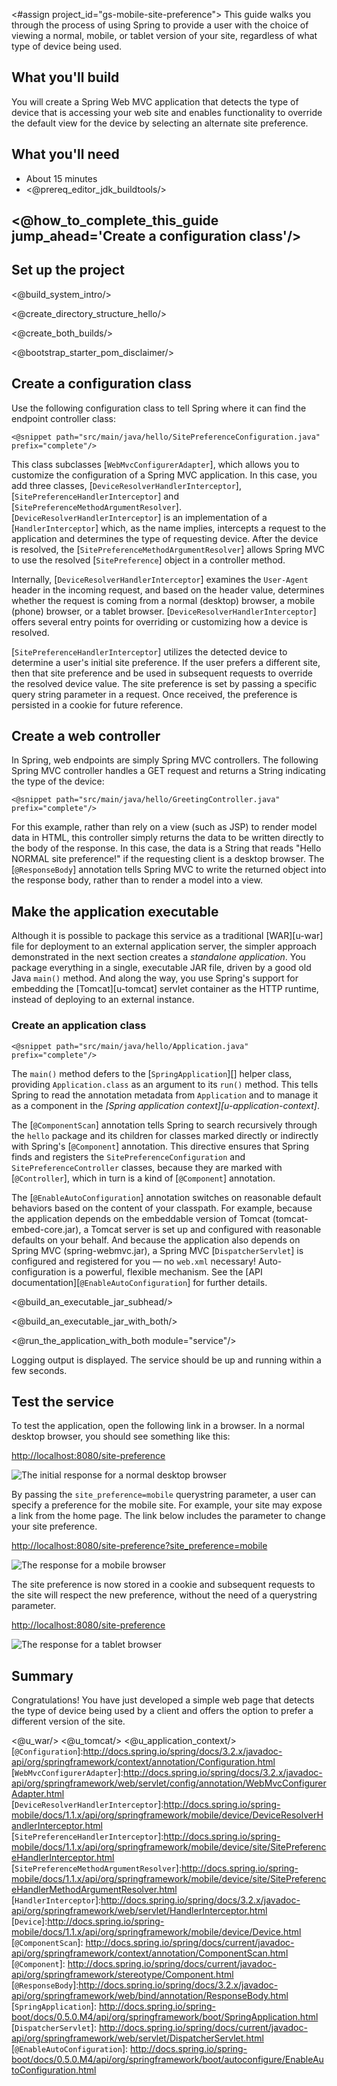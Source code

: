 <#assign project_id="gs-mobile-site-preference">
This guide walks you through the process of using Spring to provide a user with the choice of viewing a normal, mobile, or tablet version of your site, regardless of what type of device being used.

What you'll build
-----------------

You will create a Spring Web MVC application that detects the type of device that is accessing your web site and enables functionality to override the default view for the device by selecting an alternate site preference.

What you'll need
----------------

 - About 15 minutes
 - <@prereq_editor_jdk_buildtools/>


## <@how_to_complete_this_guide jump_ahead='Create a configuration class'/>


<a name="scratch"></a>
Set up the project
------------------

<@build_system_intro/>

<@create_directory_structure_hello/>


<@create_both_builds/>

<@bootstrap_starter_pom_disclaimer/>


<a name="initial"></a>
Create a configuration class
----------------------------

Use the following configuration class to tell Spring where it can find the endpoint controller class:

    <@snippet path="src/main/java/hello/SitePreferenceConfiguration.java" prefix="complete"/>

This class subclasses [`WebMvcConfigurerAdapter`], which allows you to customize the configuration of a Spring MVC application. In this case, you add three classes, [`DeviceResolverHandlerInterceptor`], [`SitePreferenceHandlerInterceptor`] and [`SitePreferenceMethodArgumentResolver`]. [`DeviceResolverHandlerInterceptor`] is an implementation of a [`HandlerInterceptor`] which, as the name implies, intercepts a request to the application and determines the type of requesting device. After the device is resolved, the [`SitePreferenceMethodArgumentResolver`] allows Spring MVC to use the resolved [`SitePreference`] object in a controller method.

Internally, [`DeviceResolverHandlerInterceptor`] examines the `User-Agent` header in the incoming request, and based on the header value, determines whether the request is coming from a normal (desktop) browser, a mobile (phone) browser, or a tablet browser. [`DeviceResolverHandlerInterceptor`] offers several entry points for overriding or customizing how a device is resolved.

[`SitePreferenceHandlerInterceptor`] utilizes the detected device to determine a user's initial site preference. If the user prefers a different site, then that site preference and be used in subsequent requests to override the resolved device value. The site preference is set by passing a specific query string parameter in a request. Once received, the preference is persisted in a cookie for future reference. 


Create a web controller
-----------------------

In Spring, web endpoints are simply Spring MVC controllers. The following Spring MVC controller handles a GET request and returns a String indicating the type of the device:

    <@snippet path="src/main/java/hello/GreetingController.java" prefix="complete"/>

For this example, rather than rely on a view (such as JSP) to render model data in HTML, this controller simply returns the data to be written directly to the body of the response. In this case, the data is a String that reads "Hello NORMAL site preference!" if the requesting client is a desktop browser. The [`@ResponseBody`] annotation tells Spring MVC to write the returned object into the response body, rather than to render a model into a view.


Make the application executable
-------------------------------

Although it is possible to package this service as a traditional [WAR][u-war] file for deployment to an external application server, the simpler approach demonstrated in the next section creates a _standalone application_. You package everything in a single, executable JAR file, driven by a good old Java `main()` method. And along the way, you use Spring's support for embedding the [Tomcat][u-tomcat] servlet container as the HTTP runtime, instead of deploying to an external instance.

### Create an application class

    <@snippet path="src/main/java/hello/Application.java" prefix="complete"/>

The `main()` method defers to the [`SpringApplication`][] helper class, providing `Application.class` as an argument to its `run()` method. This tells Spring to read the annotation metadata from `Application` and to manage it as a component in the _[Spring application context][u-application-context]_.

The [`@ComponentScan`] annotation tells Spring to search recursively through the `hello` package and its children for classes marked directly or indirectly with Spring's [`@Component`] annotation. This directive ensures that Spring finds and registers the `SitePreferenceConfiguration` and `SitePreferenceController` classes, because they are marked with [`@Controller`], which in turn is a kind of [`@Component`] annotation.

The [`@EnableAutoConfiguration`] annotation switches on reasonable default behaviors based on the content of your classpath. For example, because the application depends on the embeddable version of Tomcat (tomcat-embed-core.jar), a Tomcat server is set up and configured with reasonable defaults on your behalf. And because the application also depends on Spring MVC (spring-webmvc.jar), a Spring MVC [`DispatcherServlet`] is configured and registered for you — no `web.xml` necessary! Auto-configuration is a powerful, flexible mechanism. See the [API documentation][`@EnableAutoConfiguration`] for further details.

<@build_an_executable_jar_subhead/>

<@build_an_executable_jar_with_both/>

<@run_the_application_with_both module="service"/>

Logging output is displayed. The service should be up and running within a few seconds.


Test the service
----------------

To test the application, open the following link in a browser. In a normal desktop browser, you should see something like this:

[http://localhost:8080/site-preference](http://localhost:8080/site-preference)

![The initial response for a normal desktop browser](images/initial-request.png)

By passing the `site_preference=mobile` querystring parameter, a user can specify a preference for the mobile site. For example, your site may expose a link from the home page. The link below includes the parameter to change your site preference.

[http://localhost:8080/site-preference?site_preference=mobile](http://localhost:8080/site-preference?site_preference=mobile)

![The response for a mobile browser](images/set-mobile-preference.png)

The site preference is now stored in a cookie and subsequent requests to the site will respect the new preference, without the need of a querystring parameter.

[http://localhost:8080/site-preference](http://localhost:8080/site-preference)

![The response for a tablet browser](images/respect-mobile-preference.png)


Summary
-------

Congratulations! You have just developed a simple web page that detects the type of device being used by a client and offers the option to prefer a different version of the site.


<@u_war/>
<@u_tomcat/>
<@u_application_context/>
[`@Configuration`]:http://docs.spring.io/spring/docs/3.2.x/javadoc-api/org/springframework/context/annotation/Configuration.html
[`WebMvcConfigurerAdapter`]:http://docs.spring.io/spring/docs/3.2.x/javadoc-api/org/springframework/web/servlet/config/annotation/WebMvcConfigurerAdapter.html
[`DeviceResolverHandlerInterceptor`]:http://docs.spring.io/spring-mobile/docs/1.1.x/api/org/springframework/mobile/device/DeviceResolverHandlerInterceptor.html
[`SitePreferenceHandlerInterceptor`]:http://docs.spring.io/spring-mobile/docs/1.1.x/api/org/springframework/mobile/device/site/SitePreferenceHandlerInterceptor.html
[`SitePreferenceMethodArgumentResolver`]:http://docs.spring.io/spring-mobile/docs/1.1.x/api/org/springframework/mobile/device/site/SitePreferenceHandlerMethodArgumentResolver.html
[`HandlerInterceptor`]:http://docs.spring.io/spring/docs/3.2.x/javadoc-api/org/springframework/web/servlet/HandlerInterceptor.html
[`Device`]:http://docs.spring.io/spring-mobile/docs/1.1.x/api/org/springframework/mobile/device/Device.html
[`@ComponentScan`]: http://docs.spring.io/spring/docs/current/javadoc-api/org/springframework/context/annotation/ComponentScan.html
[`@Component`]: http://docs.spring.io/spring/docs/current/javadoc-api/org/springframework/stereotype/Component.html
[`@ResponseBody`]:http://docs.spring.io/spring/docs/3.2.x/javadoc-api/org/springframework/web/bind/annotation/ResponseBody.html
[`SpringApplication`]: http://docs.spring.io/spring-boot/docs/0.5.0.M4/api/org/springframework/boot/SpringApplication.html
[`DispatcherServlet`]: http://docs.spring.io/spring/docs/current/javadoc-api/org/springframework/web/servlet/DispatcherServlet.html
[`@EnableAutoConfiguration`]: http://docs.spring.io/spring-boot/docs/0.5.0.M4/api/org/springframework/boot/autoconfigure/EnableAutoConfiguration.html
